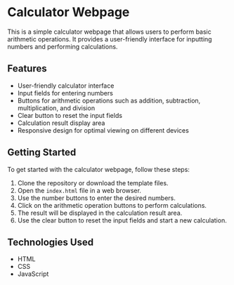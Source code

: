 # Calculator Webpage

This is a simple calculator webpage that allows users to perform basic arithmetic operations. It provides a user-friendly interface for inputting numbers and performing calculations.

## Features

- User-friendly calculator interface
- Input fields for entering numbers
- Buttons for arithmetic operations such as addition, subtraction, multiplication, and division
- Clear button to reset the input fields
- Calculation result display area
- Responsive design for optimal viewing on different devices

## Getting Started

To get started with the calculator webpage, follow these steps:

1. Clone the repository or download the template files.
2. Open the `index.html` file in a web browser.
3. Use the number buttons to enter the desired numbers.
4. Click on the arithmetic operation buttons to perform calculations.
5. The result will be displayed in the calculation result area.
6. Use the clear button to reset the input fields and start a new calculation.

## Technologies Used

- HTML
- CSS
- JavaScript


